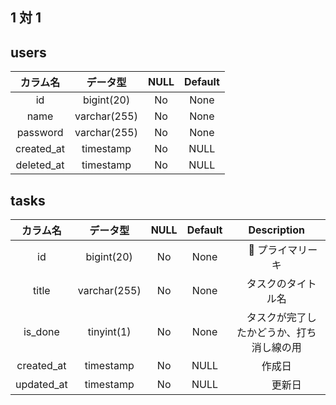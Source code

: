 ## 1 対 1

## users

|  カラム名  |   データ型   | NULL | Default |
| :--------: | :----------: | :--: | :-----: |
|     id     |  bigint(20)  |  No  |  None   |
|    name    | varchar(255) |  No  |  None   |
|  password  | varchar(255) |  No  |  None   |
| created_at |  timestamp   |  No  |  NULL   |
| deleted_at |  timestamp   |  No  |  NULL   |

## tasks

|  カラム名  |   データ型   | NULL | Default |                   Description                   |
| :--------: | :----------: | :--: | :-----: | :---------------------------------------------: |
|     id     |  bigint(20)  |  No  |  None   |               　  プライマリーキ                |
|   title    | varchar(255) |  No  |  None   |              　タスクのタイトル名               |
|  is_done   |  tinyint(1)  |  No  |  None   | 　タスクが完了したかどうか、打ち消し線の用 　　 |
| created_at |  timestamp   |  No  |  NULL   |                 作成日 　　　　                 |
| updated_at |  timestamp   |  No  |  NULL   |                   　　更新日                    |
